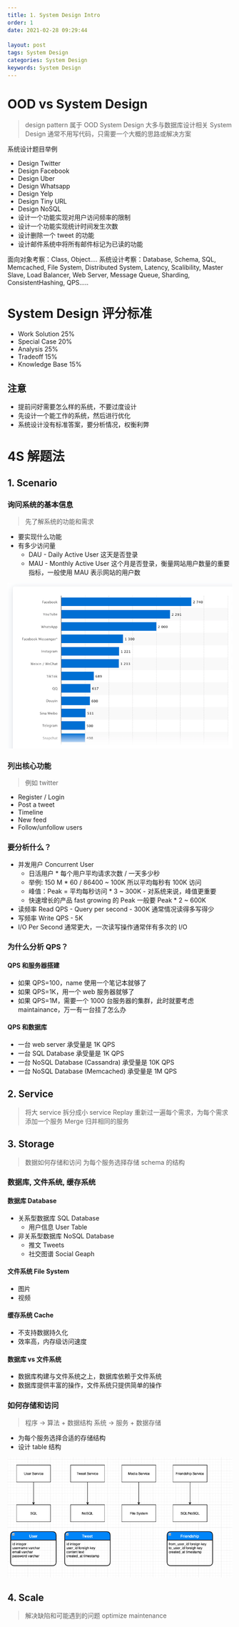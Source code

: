 ```yaml
---
title: 1. System Design Intro
order: 1
date: 2021-02-28 09:29:44

layout: post
tags: System Design
categories: System Design
keywords: System Design
---
```


# OOD vs System Design

> design pattern 属于 OOD
> System Design 大多与数据库设计相关
> System Design 通常不用写代码，只需要一个大概的思路或解决方案

系统设计题目举例

- Design Twitter
- Design Facebook
- Design Uber
- Design Whatsapp
- Design Yelp
- Design Tiny URL
- Design NoSQL
- 设计一个功能实现对用户访问频率的限制
- 设计一个功能实现统计时间发生次数
- 设计删除一个 tweet 的功能
- 设计邮件系统中将所有邮件标记为已读的功能

面向对象考察：Class, Object....
系统设计考察：Database, Schema, SQL, Memcached, File System, Distributed System, Latency, Scalibility, Master Slave, Load Balancer, Web Server, Message Queue, Sharding, ConsistentHashing, QPS.....

# System Design 评分标准

- Work Solution 25%
- Special Case 20%
- Analysis 25%
- Tradeoff 15%
- Knowledge Base 15%

## 注意

- 提前问好需要怎么样的系统，不要过度设计
- 先设计一个能工作的系统，然后进行优化
- 系统设计没有标准答案，要分析情况，权衡利弊

# 4S 解题法

## 1. Scenario

### 询问系统的基本信息

> 先了解系统的功能和需求

- 要实现什么功能
- 有多少访问量
  - DAU - Daily Active User 这天是否登录
  - MAU - Monthly Active User 这个月是否登录，衡量网站用户数量的重要指标，一般使用 MAU 表示网站的用户数

![MAU](./assets/mau.png)

### 列出核心功能

> 例如 twitter

- Register / Login
- Post a tweet
- Timeline
- New feed
- Follow/unfollow users

### 要分析什么？

- 并发用户 Concurrent User
  - 日活用户 \* 每个用户平均请求次数 / 一天多少秒
  - 举例: 150 M \* 60 / 86400 ~ 100K 所以平均每秒有 100K 访问
  - 峰值：Peak = 平均每秒访问 \* 3 ~ 300K - 对系统来说，峰值更重要
  - 快速增长的产品 fast growing 的 Peak 一般要 Peak \* 2 ~ 600K
- 读频率 Read QPS - Query per second - 300K 通常情况读得多写得少
- 写频率 Write QPS - 5K
- I/O Per Second 通常更大，一次读写操作通常伴有多次的 I/O

### 为什么分析 QPS？

#### QPS 和服务器搭建

- 如果 QPS=100，name 使用一个笔记本就够了
- 如果 QPS=1K，用一个 web 服务器就够了
- 如果 QPS=1M，需要一个 1000 台服务器的集群，此时就要考虑 maintainance，万一有一台挂了怎么办

#### QPS 和数据库

- 一台 web server 承受量是 1K QPS
- 一台 SQL Database 承受量是 1K QPS
- 一台 NoSQL Database (Cassandra) 承受量是 10K QPS
- 一台 NoSQL Database (Memcached) 承受量是 1M QPS

## 2. Service

> 将大 service 拆分成小 service
> Replay 重新过一遍每个需求，为每个需求添加一个服务
> Merge 归并相同的服务

## 3. Storage

> 数据如何存储和访问
> 为每个服务选择存储
> schema 的结构

### 数据库, 文件系统, 缓存系统

#### 数据库 Database

- 关系型数据库 SQL Database
  - 用户信息 User Table
- 非关系型数据库 NoSQL Database
  - 推文 Tweets
  - 社交图谱 Social Geaph

#### 文件系统 File System

- 图片
- 视频

#### 缓存系统 Cache

- 不支持数据持久化
- 效率高，内存级访问速度

#### 数据库 vs 文件系统

- 数据库构建与文件系统之上，数据库依赖于文件系统
- 数据库提供丰富的操作，文件系统只提供简单的操作

### 如何存储和访问

> 程序 -> 算法 + 数据结构
> 系统 -> 服务 + 数据存储

- 为每个服务选择合适的存储结构
- 设计 table 结构

![service](./assets/table.png)

## 4. Scale

> 解决缺陷和可能遇到的问题
> optimize
> maintenance
